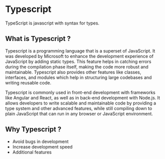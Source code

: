 # Typescript
TypeScript is javascript with syntax for types.

## What is Typescript ?
Typescript is a programming language that is a superset of JavaScript. It was developed by Microsoft to enhance the development experience of JavaScript by adding static types. This feature helps in catching errors during the compilation phase itself, making the code more robust and maintainable. Typescript also provides other features like classes, interfaces, and modules which help in structuring large codebases and writing reusable code.

Typescript is commonly used in front-end development with frameworks like Angular and React, as well as in back-end development with Node.js. It allows developers to write scalable and maintainable code by providing a type system and other advanced features, while still compiling down to plain JavaScript that can run in any browser or JavaScript environment.


## Why Typescript ?
* Avoid bugs in development
* Increase development speed
* Additional features
